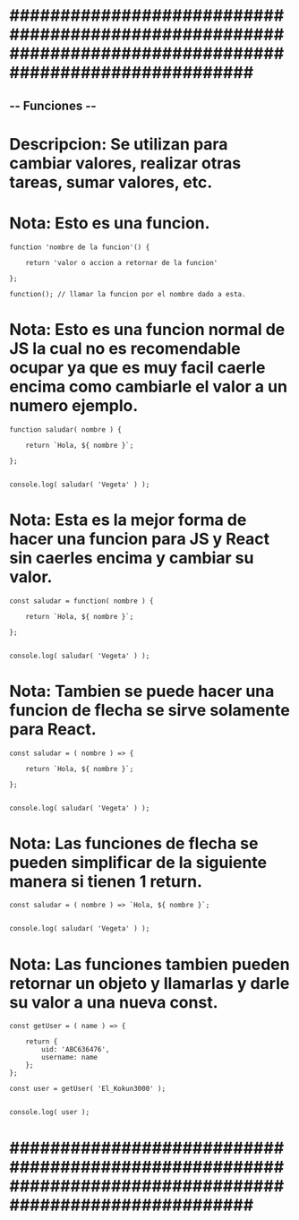 # ######################################################################################################### #


## -- Funciones -- ##


# Descripcion: Se utilizan para cambiar valores, realizar otras tareas, sumar valores, etc.


# Nota: Esto es una funcion.

    function 'nombre de la funcion'() {

        return 'valor o accion a retornar de la funcion'

    };

    function(); // llamar la funcion por el nombre dado a esta.


# Nota: Esto es una funcion normal de JS la cual no es recomendable ocupar ya que es muy facil caerle encima como cambiarle el valor a un numero ejemplo.


    function saludar( nombre ) {

        return `Hola, ${ nombre }`;

    }; 


    console.log( saludar( 'Vegeta' ) );


# Nota: Esta es la mejor forma de hacer una funcion para JS y React sin caerles encima y cambiar su valor.


    const saludar = function( nombre ) {

        return `Hola, ${ nombre }`;

    };


    console.log( saludar( 'Vegeta' ) );


# Nota: Tambien se puede hacer una funcion de flecha se sirve solamente para React. 


    const saludar = ( nombre ) => {

        return `Hola, ${ nombre }`;

    };


    console.log( saludar( 'Vegeta' ) );


# Nota: Las funciones de flecha se pueden simplificar de la siguiente manera si tienen 1 return. 


    const saludar = ( nombre ) => `Hola, ${ nombre }`;


    console.log( saludar( 'Vegeta' ) );


# Nota: Las funciones tambien pueden retornar un objeto y llamarlas y darle su valor a una nueva const.


    const getUser = ( name ) => {

        return {
            uid: 'ABC636476',
            username: name
        };
    };

    const user = getUser( 'El_Kokun3000' );


    console.log( user );


# ######################################################################################################### #
